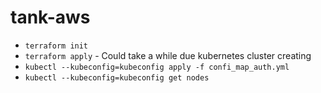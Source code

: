 # tank-aws

* `terraform init`
* `terraform apply` - Could take a while due kubernetes cluster creating
* `kubectl --kubeconfig=kubeconfig apply -f confi_map_auth.yml`
* `kubectl --kubeconfig=kubeconfig get nodes`
